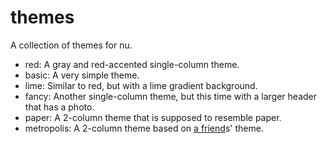 # themes
A collection of themes for nu.

 - red: A gray and red-accented single-column theme.
 - basic: A very simple theme.
 - lime: Similar to red, but with a lime gradient background.
 - fancy: Another single-column theme, but this time with a larger header that has a photo.
 - paper: A 2-column theme that is supposed to resemble paper.
 - metropolis: A 2-column theme based on [a friend](http://monicagalaxy.info/)s' theme.
